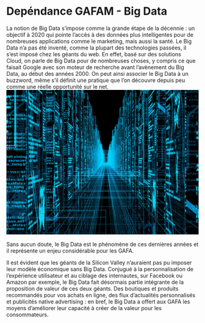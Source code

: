 # Depéndance GAFAM - Big Data
La notion de Big Data s’impose comme la grande étape de la décennie : un objectif à 2020 qui pointe l’accès à des données plus intelligentes pour de nombreuses applications comme le marketing, mais aussi la santé. Le Big Data n’a pas été inventé, comme la plupart des technologies passées, il s’est imposé chez les géants du web. En effet, basé sur des solutions Cloud, on parle de Big Data pour de nombreuses choses, y compris ce que faisait Google avec son moteur de recherche avant l’avènement du Big Data, au début des années 2000. On peut ainsi associer le Big Data à un buzzword, même s’il définit une pratique que l’on découvre depuis peu comme une réelle opportunité sur le net.
![image](bigdata.jpg)

Sans aucun doute, le Big Data est le phénomène de ces dernières années et il représente un enjeu considérable pour les GAFA.

Il est évident que les géants de la Silicon Valley n’auraient pas pu imposer leur modèle économique sans Big Data. Conjugué à la personnalisation de l’expérience utilisateur et au ciblage des internautes, sur Facebook ou Amazon par exemple, le Big Data fait désormais partie intégrante de la proposition de valeur de ces deux géants. Des boutiques et produits recommandés pour vos achats en ligne, des flux d’actualités personnalisés et publicités native advertising : en bref, le Big Data a offert aux GAFA les moyens d’améliorer leur capacité à créer de la valeur pour les consommateurs.